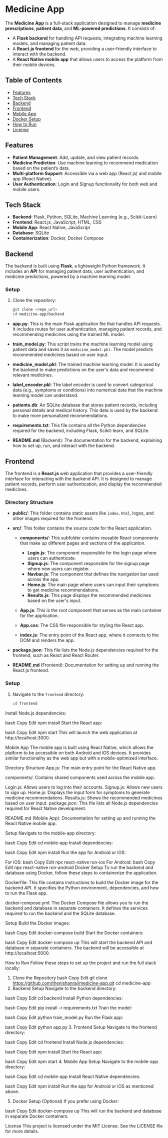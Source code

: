 # Medicine App

The **Medicine App** is a full-stack application designed to manage **medicine prescriptions**, **patient data**, and **ML-powered predictions**. It consists of:
- A **Flask backend** for handling API requests, integrating machine learning models, and managing patient data.
- A **React.js frontend** for the web, providing a user-friendly interface to interact with the backend.
- A **React Native mobile app** that allows users to access the platform from their mobile devices.

## Table of Contents

- [Features](#features)
- [Tech Stack](#tech-stack)
- [Backend](#backend)
- [Frontend](#frontend)
- [Mobile App](#mobile-app)
- [Docker Setup](#docker-setup)
- [How to Run](#how-to-run)
- [License](#license)

## Features

- **Patient Management**: Add, update, and view patient records.
- **Medicine Prediction**: Use machine learning to recommend medication based on the patient’s data.
- **Multi-platform Support**: Accessible via a web app (React.js) and mobile app (React Native).
- **User Authentication**: Login and Signup functionality for both web and mobile users.

## Tech Stack

- **Backend**: Flask, Python, SQLite, Machine Learning (e.g., Scikit-Learn)
- **Frontend**: React.js, JavaScript, HTML, CSS
- **Mobile App**: React Native, JavaScript
- **Database**: SQLite
- **Containerization**: Docker, Docker Compose

## Backend

The backend is built using **Flask**, a lightweight Python framework. It includes an **API** for managing patient data, user authentication, and medicine predictions, powered by a machine learning model.

### Setup

1. Clone the repository:
   ```bash
   git clone <repo_url>
   cd medicine-app/backend

- **app.py**: This is the main Flask application file that handles API requests. It includes routes for user authentication, managing patient records, and recommending medicines using the trained ML model.
  
- **train_model.py**: This script trains the machine learning model using patient data and saves it as `medicine_model.pkl`. The model predicts recommended medicines based on user input.

- **medicine_model.pkl**: The trained machine learning model. It is used by the backend to make predictions on the user's data and recommend relevant medicines.

- **label_encoder.pkl**: The label encoder is used to convert categorical data (e.g., symptoms or conditions) into numerical data that the machine learning model can understand.

- **patients.db**: An SQLite database that stores patient records, including personal details and medical history. This data is used by the backend to make more personalized recommendations.

- **requirements.txt**: This file contains all the Python dependencies required for the backend, including Flask, Scikit-learn, and SQLite.

- **README.md** (Backend): The documentation for the backend, explaining how to set up, run, and interact with the backend.

## Frontend

The frontend is a **React.js** web application that provides a user-friendly interface for interacting with the backend API. It is designed to manage patient records, perform user authentication, and display the recommended medicines.

### Directory Structure

- **public/**: This folder contains static assets like `index.html`, logos, and other images required for the frontend.

- **src/**: This folder contains the source code for the React application.

  - **components/**: This subfolder contains reusable React components that make up different pages and sections of the application.
    - **Login.js**: The component responsible for the login page where users can authenticate.
    - **Signup.js**: The component responsible for the signup page where new users can register.
    - **Navbar.js**: The component that defines the navigation bar used across the app.
    - **Home.js**: The main page where users can input their symptoms to get medicine recommendations.
    - **Results.js**: This page displays the recommended medicines based on the user's input.

  - **App.js**: This is the root component that serves as the main container for the application.

  - **App.css**: The CSS file responsible for styling the React app.

  - **index.js**: The entry point of the React app, where it connects to the DOM and renders the app.

- **package.json**: This file lists the Node.js dependencies required for the frontend, such as React and React Router.

- **README.md** (Frontend): Documentation for setting up and running the React.js frontend.

### Setup

1. Navigate to the `frontend` directory:
   ```bash
   cd frontend

Install Node.js dependencies:

bash
Copy
Edit
npm install
Start the React app:

bash
Copy
Edit
npm start
This will launch the web application at http://localhost:3000.

Mobile App
The mobile app is built using React Native, which allows the platform to be accessible on both Android and iOS devices. It provides similar functionality as the web app but with a mobile-optimized interface.

Directory Structure
App.js: The main entry point for the React Native app.

components/: Contains shared components used across the mobile app.

Login.js: Allows users to log into their accounts.
Signup.js: Allows new users to sign up.
Home.js: Displays the input form for symptoms to generate medicine recommendations.
Results.js: Shows the recommended medicines based on user input.
package.json: This file lists all Node.js dependencies required for React Native development.

README.md (Mobile App): Documentation for setting up and running the React Native mobile app.

Setup
Navigate to the mobile-app directory:

bash
Copy
Edit
cd mobile-app
Install dependencies:

bash
Copy
Edit
npm install
Run the app for Android or iOS:

For iOS:
bash
Copy
Edit
npx react-native run-ios
For Android:
bash
Copy
Edit
npx react-native run-android
Docker Setup
To run the backend and database using Docker, follow these steps to containerize the application.

Dockerfile: This file contains instructions to build the Docker image for the backend API. It specifies the Python environment, dependencies, and how to run the Flask app.

docker-compose.yml: The Docker Compose file allows you to run the backend and database in separate containers. It defines the services required to run the backend and the SQLite database.

Setup
Build the Docker images:

bash
Copy
Edit
docker-compose build
Start the Docker containers:

bash
Copy
Edit
docker-compose up
This will start the backend API and database in separate containers. The backend will be accessible at http://localhost:5000.

How to Run
Follow these steps to set up the project and run the full stack locally:

1. Clone the Repository
bash
Copy
Edit
git clone https://github.com/thenishanraj/medicine-app.git
cd medicine-app
2. Backend Setup
Navigate to the backend directory:

bash
Copy
Edit
cd backend
Install Python dependencies:

bash
Copy
Edit
pip install -r requirements.txt
Train the model:

bash
Copy
Edit
python train_model.py
Run the Flask app:

bash
Copy
Edit
python app.py
3. Frontend Setup
Navigate to the frontend directory:

bash
Copy
Edit
cd frontend
Install Node.js dependencies:

bash
Copy
Edit
npm install
Start the React app:

bash
Copy
Edit
npm start
4. Mobile App Setup
Navigate to the mobile-app directory:

bash
Copy
Edit
cd mobile-app
Install React Native dependencies:

bash
Copy
Edit
npm install
Run the app for Android or iOS as mentioned above.

5. Docker Setup (Optional)
If you prefer using Docker:

bash
Copy
Edit
docker-compose up
This will run the backend and database in separate Docker containers.

License
This project is licensed under the MIT License. See the LICENSE file for more details.
